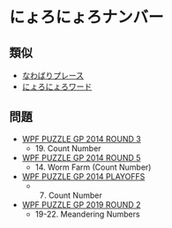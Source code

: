 # にょろにょろナンバー

## 類似
- [なわばりプレース](capsules.md)
- [にょろにょろワード](meanderingwords.md)

## 問題
- [WPF PUZZLE GP 2014 ROUND 3](../questions/wpfpgp2014-3.md)
	- 19\. Count Number
- [WPF PUZZLE GP 2014 ROUND 5](../questions/wpfpgp2014-5.md)
	- 14\. Worm Farm (Count Number)
- [WPF PUZZLE GP 2014 PLAYOFFS](../questions/wpfpgp2014-po.md)
	- 7. Count Number
- [WPF PUZZLE GP 2019 ROUND 2](../questions/wpfpgp2019-2.md)
	- 19-22. Meandering Numbers
